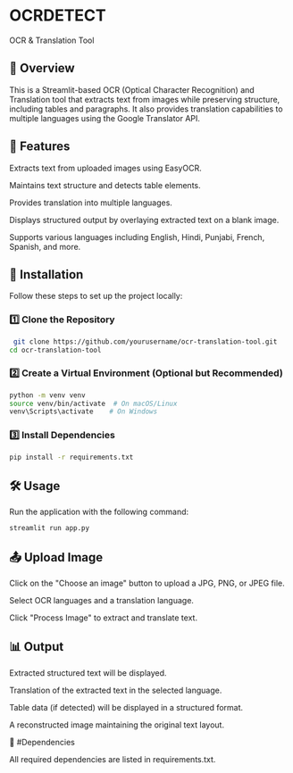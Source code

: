 # OCRDETECT

OCR & Translation Tool

## 📌 Overview

This is a Streamlit-based OCR (Optical Character Recognition) and Translation tool that extracts text from images while preserving structure, including tables and paragraphs. It also provides translation capabilities to multiple languages using the Google Translator API.

## 🚀 Features

Extracts text from uploaded images using EasyOCR.

Maintains text structure and detects table elements.

Provides translation into multiple languages.

Displays structured output by overlaying extracted text on a blank image.

Supports various languages including English, Hindi, Punjabi, French, Spanish, and more.

## 📂 Installation

Follow these steps to set up the project locally:

### 1️⃣ Clone the Repository

 ```sh
  git clone https://github.com/yourusername/ocr-translation-tool.git
cd ocr-translation-tool
  ```

### 2️⃣ Create a Virtual Environment (Optional but Recommended)

 ```sh
python -m venv venv
source venv/bin/activate  # On macOS/Linux
venv\Scripts\activate    # On Windows
  ```

### 3️⃣ Install Dependencies

 ```sh
pip install -r requirements.txt
  ```

## 🛠️ Usage

Run the application with the following command:

 ```sh
streamlit run app.py
 ```

## 📤 Upload Image

Click on the "Choose an image" button to upload a JPG, PNG, or JPEG file.

Select OCR languages and a translation language.

Click "Process Image" to extract and translate text.

## 📊 Output

Extracted structured text will be displayed.

Translation of the extracted text in the selected language.

Table data (if detected) will be displayed in a structured format.

A reconstructed image maintaining the original text layout.

📜 #Dependencies

All required dependencies are listed in requirements.txt.
